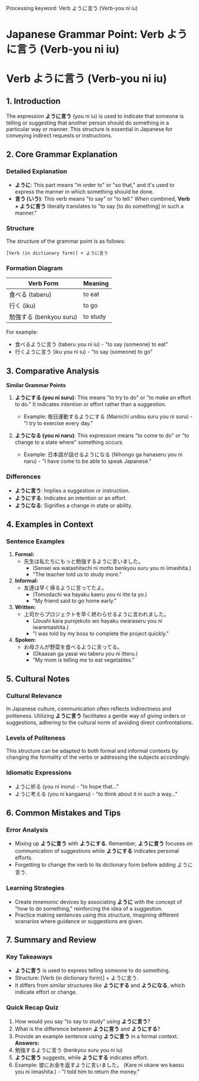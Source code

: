Processing keyword: Verb ように言う (Verb-you ni iu)
# Japanese Grammar Point: Verb ように言う (Verb-you ni iu)
# Verb ように言う (Verb-you ni iu)
## 1. Introduction
The expression **ように言う** (you ni iu) is used to indicate that someone is telling or suggesting that another person should do something in a particular way or manner. This structure is essential in Japanese for conveying indirect requests or instructions.
## 2. Core Grammar Explanation
### Detailed Explanation
- **ように**: This part means "in order to" or "so that," and it's used to express the manner in which something should be done.
- **言う (いう)**: This verb means "to say" or "to tell."
When combined, **Verb + ように言う** literally translates to "to say [to do something] in such a manner." 
### Structure
The structure of the grammar point is as follows:
```
[Verb (in dictionary form)] + ように言う
```
### Formation Diagram
| Verb Form            | Meaning                    |
|---------------------|-----------------------------|
| 食べる (taberu)     | to eat                      |
| 行く (iku)          | to go                       |
| 勉強する (benkyou suru) | to study                   |
For example:
- 食べるように言う (taberu you ni iu) - "to say (someone) to eat"
- 行くように言う (iku you ni iu) - "to say (someone) to go"
## 3. Comparative Analysis
**Similar Grammar Points**
1. **ようにする (you ni suru)**: This means "to try to do" or "to make an effort to do." It indicates intention or effort rather than a suggestion.
   - Example: 毎日運動するようにする (Mainichi undou suru you ni suru) - "I try to exercise every day."
   
2. **ようになる (you ni naru)**: This expression means "to come to do" or "to change to a state where" something occurs.
   - Example: 日本語が話せるようになる (Nihongo ga hanaseru you ni naru) - "I have come to be able to speak Japanese."
### Differences
- **ように言う**: Implies a suggestion or instruction.
- **ようにする**: Indicates an intention or an effort.
- **ようになる**: Signifies a change in state or ability.
## 4. Examples in Context
### Sentence Examples
1. **Formal:**
   - 先生は私たちにもっと勉強するように言いました。
     - (Sensei wa watashitachi ni motto benkyou suru you ni iimashita.)
     - "The teacher told us to study more."
2. **Informal:**
   - 友達は早く帰るように言ってたよ。
     - (Tomodachi wa hayaku kaeru you ni itte ta yo.)
     - "My friend said to go home early."
3. **Written:**
   - 上司からプロジェクトを早く終わらせるように言われました。
     - (Joushi kara purojekuto wo hayaku owaraseru you ni iwaremashita.)
     - "I was told by my boss to complete the project quickly."
4. **Spoken:**
   - お母さんが野菜を食べるように言ってる。
     - (Okaasan ga yasai wo taberu you ni itteru.)
     - "My mom is telling me to eat vegetables."
## 5. Cultural Notes
### Cultural Relevance
In Japanese culture, communication often reflects indirectness and politeness. Utilizing **ように言う** facilitates a gentle way of giving orders or suggestions, adhering to the cultural norm of avoiding direct confrontations.
### Levels of Politeness
This structure can be adapted to both formal and informal contexts by changing the formality of the verbs or addressing the subjects accordingly.
### Idiomatic Expressions
- ように祈る (you ni inoru) - "to hope that…"
- ように考える (you ni kangaeru) - "to think about it in such a way…"
## 6. Common Mistakes and Tips
### Error Analysis
- Mixing up **ように言う** with **ようにする**. Remember, **ように言う** focuses on communication of suggestions while **ようにする** indicates personal efforts.
- Forgetting to change the verb to its dictionary form before adding ように言う.
### Learning Strategies
- Create mnemonic devices by associating **ように** with the concept of "how to do something," reinforcing the idea of a suggestion.
- Practice making sentences using this structure, imagining different scenarios where guidance or suggestions are given.
## 7. Summary and Review
### Key Takeaways
- **ように言う** is used to express telling someone to do something.
- Structure: [Verb (in dictionary form)] + ように言う.
- It differs from similar structures like **ようにする** and **ようになる**, which indicate effort or change.
### Quick Recap Quiz
1. How would you say "to say to study" using **ように言う**?
2. What is the difference between **ように言う** and **ようにする**?
3. Provide an example sentence using **ように言う** in a formal context.
**Answers:**
1. 勉強するように言う (benkyou suru you ni iu)
2. **ように言う** suggests, while **ようにする** indicates effort.
3. Example: 彼にお金を返すように言いました。 (Kare ni okane wo kaesu you ni iimashita.) - "I told him to return the money."
